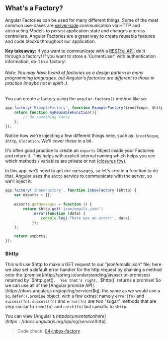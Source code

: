 ## What's a Factory?

Angular Factories can be used for many different things. Some of the most common use-cases are [server-side](http://en.wikipedia.org/wiki/Server-side) communication via HTTP and abstracting Models to persist application state and changes accross controllers. Angular Factories are a great way to create reusable features and code blocks throughout our application.

__Key takeaway:__ If you want to communicate with a [RESTful API](http://stackoverflow.com/questions/671118/what-exactly-is-restful-programming/#answer-671132), do it through a factory! If you want to store a 'CurrentUser' with authentication information, do it in a factory!

###### Note:  You may have heard of factories as a design pattern in many programming languages, but Angular's factories are different to those in practice (maybe not in spirit :).

You can create a factory using the `angular.factory()` method like so:

```js
app.factory('ExampleFactory', function ExampleFactory($rootScope, $http, $location) {
    return function myReusableFunction(){
        // do something fancy
    };
});
```

Notice how we're injecting a few different things here, such as: `$rootScope`, `$http`, `$location`. We'll cover these in a bit.

It's often good practice to create an `exports` Object inside your Factories and return it. This helps with explicit internal naming which helps you see which methods / variables are private or not ([closures](http://stackoverflow.com/questions/111102/how-do-javascript-closures-work) [ftw](https://developer.mozilla.org/en-US/docs/Web/JavaScript/Guide/Closures)).

In this app, we'll need to get our messages, so let's create a function to do that. Angular uses the `$http` service to communicate with the server, so we'll inject it:

```js
app.factory('InboxFactory', function InboxFactory ($http) {
    var exports = {};
    
    exports.getMessages = function () {
        return $http.get('json/emails.json')
            .error(function (data) {
                console.log('There was an error!', data);
            });
    };

    return exports;
});
```

### $http

This will use $http to make a GET request to our "json/emails.json" file; here we also set a default error handler for the http request by chaining a method onto the [promise](http://spring.io/understanding/javascript-promises) returned by `$http.get()`.  Yes that's right, `$http()` returns a promise! So we can use all of the [Angular promise API](https://docs.angularjs.org/api/ng/service/$q), the same as we would use a `$q.defer().promise` object, with a few extras: namely `error(fn)` and `success(fn)`.  `success(fn)` and `error(fn)` are two "sugar" methods that are very similar to `then(fn)` and `catch(fn)` but specific to `$http`.

You can view [Angular's $http documentation here](https://docs.angularjs.org/api/ng/service/$http).

> Code check: [04-inbox-factory](https://github.com/Thinkful/guide-intro-to-angular/tree/master/clean/04-inbox-factory)